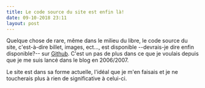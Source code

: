 ```yaml
---
title: Le code source du site est enfin là!
date: 09-10-2018 23:11 
layout: post
---
```


Quelque chose de rare, même dans le milieu du libre, le code source du site, c'est-à-dire billet, images, ect..., est disponible --devrais-je dire enfin disponible?-- sur [Github](https://github.com/Passionlinux/blog-generate). C'est un pas de plus dans ce que je voulais depuis que je me suis lancé dans le blog en 2006/2007.

Le site est dans sa forme actuelle, l'idéal que je m'en faisais et je ne toucherais plus à rien de significative à celui-ci.

